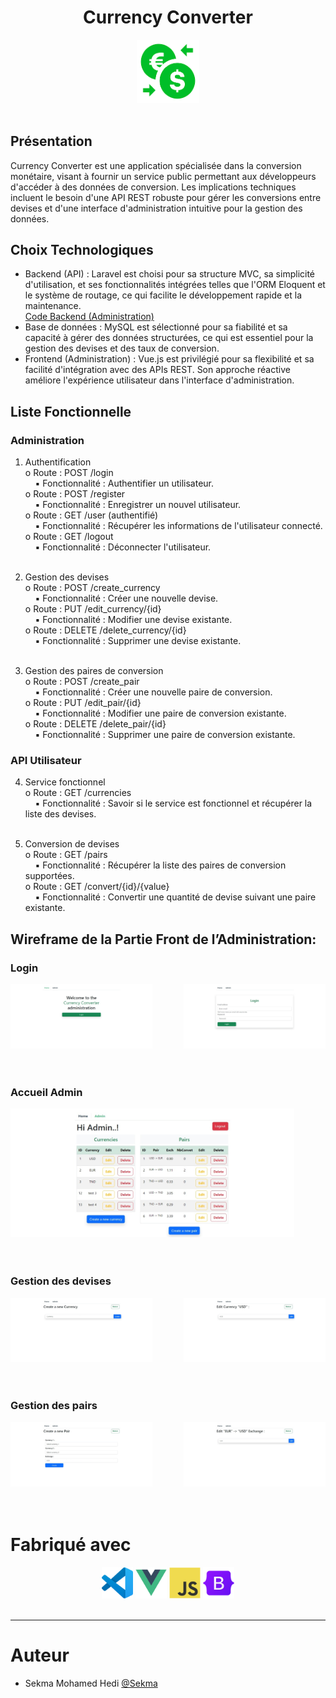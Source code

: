 <div style="text-align: center;">
    <h1>Currency Converter</h1>
    <img src="https://github.com/Sekma/CurrencyFrontEnd/blob/main/src/assets/logo.png" width="20%" alt=""><br><br>
</div>

## Présentation

Currency Converter est une application spécialisée dans la conversion monétaire, 
visant à fournir un service public permettant aux développeurs d'accéder à des 
données de conversion. Les implications techniques incluent le besoin d'une API REST 
robuste pour gérer les conversions entre devises et d'une interface d'administration 
intuitive pour la gestion des données. 

## Choix Technologiques 

<ul>
    <li>Backend (API) : Laravel est choisi pour sa structure MVC, sa simplicité 
d'utilisation, et ses fonctionnalités intégrées telles que l'ORM Eloquent et le 
système de routage, ce qui facilite le développement rapide et la maintenance. 
     <br>
        <a href="https://github.com/Sekma/CurrencyBackEnd" target="_blank">Code Backend (Administration)</a>
    </li>
    <li>Base de données : MySQL est sélectionné pour sa fiabilité et sa capacité à 
gérer des données structurées, ce qui est essentiel pour la gestion des devises 
et des taux de conversion. </li>
    <li>Frontend (Administration) : Vue.js est privilégié pour sa flexibilité et sa facilité 
d'intégration avec des APIs REST. Son approche réactive améliore l'expérience 
utilisateur dans l'interface d'administration.
    </li>
</ul>

## Liste Fonctionnelle

### Administration

1. Authentification <br> 
    o Route : POST /login <br> 
     &nbsp;&nbsp;&nbsp;   ▪ Fonctionnalité : Authentifier un utilisateur. <br> 
    o Route : POST /register <br> 
      &nbsp;&nbsp;&nbsp;  ▪ Fonctionnalité : Enregistrer un nouvel utilisateur. <br> 
    o Route : GET /user (authentifié) <br> 
    &nbsp;&nbsp;&nbsp;    ▪ Fonctionnalité : Récupérer les informations de l'utilisateur connecté. <br> 
    o Route : GET /logout <br> 
      &nbsp;&nbsp;&nbsp;  ▪ Fonctionnalité : Déconnecter l'utilisateur. <br> <br> 
   
2. Gestion des devises <br> 
    o Route : POST /create_currency <br> 
       &nbsp;&nbsp;&nbsp; ▪ Fonctionnalité : Créer une nouvelle devise. <br> 
    o Route : PUT /edit_currency/{id} <br> 
      &nbsp;&nbsp;&nbsp;  ▪ Fonctionnalité : Modifier une devise existante. <br> 
    o Route : DELETE /delete_currency/{id} <br> 
      &nbsp;&nbsp;&nbsp;  ▪ Fonctionnalité : Supprimer une devise existante. <br> <br> 
   
3. Gestion des paires de conversion <br> 
    o Route : POST /create_pair <br> 
     &nbsp;&nbsp;&nbsp;   ▪ Fonctionnalité : Créer une nouvelle paire de conversion. <br> 
    o Route : PUT /edit_pair/{id} <br> 
     &nbsp;&nbsp;&nbsp;   ▪ Fonctionnalité : Modifier une paire de conversion existante. <br> 
    o Route : DELETE /delete_pair/{id} <br> 
     &nbsp;&nbsp;&nbsp;   ▪ Fonctionnalité : Supprimer une paire de conversion existante. <br> 

### API Utilisateur 

4. Service fonctionnel <br> 
    o Route : GET /currencies <br> 
    &nbsp;&nbsp;&nbsp;    ▪ Fonctionnalité : Savoir si le service est fonctionnel et récupérer la liste des devises. <br> <br> 
    
6. Conversion de devises <br> 
    o Route : GET /pairs <br> 
     &nbsp;&nbsp;&nbsp;   ▪ Fonctionnalité : Récupérer la liste des paires de conversion supportées. <br> 
    o Route : GET /convert/{id}/{value} <br> 
     &nbsp;&nbsp;&nbsp;   ▪ Fonctionnalité : Convertir une quantité de devise suivant une paire existante.  <br> 

## Wireframe de la Partie Front de l’Administration:

### Login

<div display:inline-block>
    <img src="https://github.com/Sekma/CurrencyFrontEnd/blob/main/img-interface/welcome.jpeg" width="45%" alt="">
    <img src="https://github.com/Sekma/CurrencyFrontEnd/blob/main/img-interface/login.jpeg" width="45%" align=right alt="">
</div><br><br>

### Accueil Admin

<div display:inline-block>
    <img src="https://github.com/Sekma/CurrencyFrontEnd/blob/main/img-interface/admin.jpeg" width="90%" alt="">
</div><br><br>

### Gestion des devises

<div display:inline-block>
    <img src="https://github.com/Sekma/CurrencyFrontEnd/blob/main/img-interface/createCurrency.jpeg" width="45%" alt="">
    <img src="https://github.com/Sekma/CurrencyFrontEnd/blob/main/img-interface/editCurrency.jpeg" width="45%" align=right alt="">
</div><br><br>

### Gestion des pairs

<div display:inline-block>
    <img src="https://github.com/Sekma/CurrencyFrontEnd/blob/main/img-interface/createPair.jpeg" width="45%" alt="">
    <img src="https://github.com/Sekma/CurrencyFrontEnd/blob/main/img-interface/editPair.jpeg" width="45%" align=right alt="">
</div><br><br>

# Fabriqué avec

<div style="text-align: center;">
  <img alt="VSCode" height="50" width="50" src="https://raw.githubusercontent.com/devicons/devicon/master/icons/vscode/vscode-original.svg">
  <img alt="Vue.js" height="50" width="50" src="https://raw.githubusercontent.com/devicons/devicon/master/icons/vuejs/vuejs-original.svg">
  <img alt="JavaScript" height="50" width="50" src="https://raw.githubusercontent.com/devicons/devicon/master/icons/javascript/javascript-original.svg">
  <img alt="Bootstrap" height="50" width="50" src="https://raw.githubusercontent.com/devicons/devicon/master/icons/bootstrap/bootstrap-original.svg">
</div>
<br>
<hr>
    
</div>

# Auteur
- Sekma Mohamed Hedi <a href="https://github.com/Sekma">@Sekma<a/>
